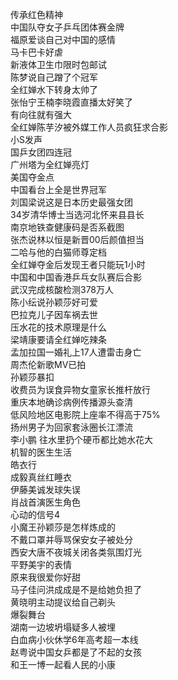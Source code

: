 传承红色精神  
中国队夺女子乒乓团体赛金牌  
福原爱谈自己对中国的感情  
马卡巴卡好虐  
新液体卫生巾限时包邮试  
陈梦说自己蹭了个冠军  
全红婵水下转身太帅了  
张怡宁王楠李晓霞直播太好笑了  
有向往就有强大  
全红婵陈芋汐被外媒工作人员疯狂求合影  
小S发声  
国乒女团四连冠  
广州塔为全红婵亮灯  
美国夺金点  
中国看台上全是世界冠军  
刘国梁说这是日本历史最强女团  
34岁清华博士当选河北怀来县县长  
南京地铁查健康码是否系截图  
张杰说林以恒是新晋00后颜值担当  
二哈与他的白猫师尊定档  
全红婵夺金后发现王者只能玩1小时  
中国和中国香港乒乓女队赛后合影  
武汉完成核酸检测378万人  
陈小纭说孙颖莎好可爱  
巴拉克儿子因车祸去世  
压水花的技术原理是什么  
梁靖康要请全红婵吃辣条  
孟加拉国一婚礼上17人遭雷击身亡  
周杰伦新歌MV已拍  
孙颖莎暴扣  
收费员为误食异物女童家长推杆放行  
重庆本地确诊病例传播源头查清  
低风险地区电影院上座率不得高于75%  
扬州男子为回家套泳圈长江漂流  
李小鹏 往水里扔个硬币都比她水花大  
机智的医生生活  
皓衣行  
成毅真丝红睡衣  
伊藤美诚发球失误  
肖战首演医生角色  
心动的信号4  
小魔王孙颖莎是怎样炼成的  
不戴口罩并辱骂保安女子被处分  
西安大唐不夜城关闭各类氛围灯光  
平野美宇的表情  
原来我很爱你好甜  
马子佳问洪成成是不是给她负担了  
黄晓明主动提议给自己剃头  
爆裂舞台  
湖南一边坡坍塌疑多人被埋  
白血病小伙休学6年高考超一本线  
赵粤说中国女乒都是了不起的女孩  
和王一博一起看人民的小康  
